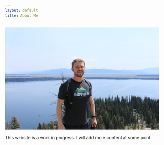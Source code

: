 ```yaml
---
layout: default
title: About Me
---
```


<img src="https://raw.githubusercontent.com/jhsansom/jhsansom.github.io/master/_posts/profile.JPG">

This website is a work in progress. I will add more content at some point.